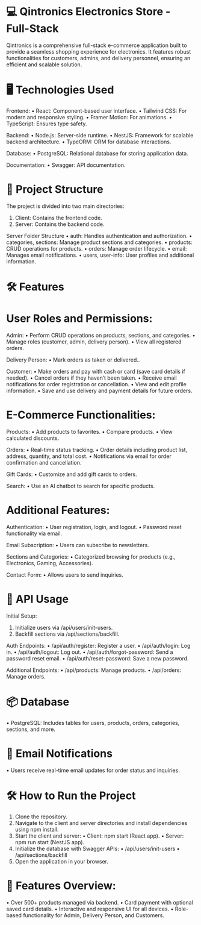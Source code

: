 # 💻 Qintronics Electronics Store - Full-Stack

Qintronics is a comprehensive full-stack e-commerce application built to provide a seamless shopping experience for electronics. It features robust functionalities for customers, admins, and delivery personnel, ensuring an efficient and scalable solution.

# 🖥️ Technologies Used

Frontend:
• React: Component-based user interface.
• Tailwind CSS: For modern and responsive styling.
• Framer Motion: For animations.
• TypeScript: Ensures type safety.

Backend:
• Node.js: Server-side runtime.
• NestJS: Framework for scalable backend architecture.
• TypeORM: ORM for database interactions.

Database:
• PostgreSQL: Relational database for storing application data.

Documentation:
• Swagger: API documentation.

# 📂 Project Structure

The project is divided into two main directories:

1. Client: Contains the frontend code.
2. Server: Contains the backend code.

Server Folder Structure
• auth: Handles authentication and authorization.
• categories, sections: Manage product sections and categories.
• products: CRUD operations for products.
• orders: Manage order lifecycle.
• email: Manages email notifications.
• users, user-info: User profiles and additional information.

# 🛠️ Features

# User Roles and Permissions:

Admin:
• Perform CRUD operations on products, sections, and categories.
• Manage roles (customer, admin, delivery person).
• View all registered orders.

Delivery Person:
• Mark orders as taken or delivered..

Customer:
• Make orders and pay with cash or card (save card details if needed).
• Cancel orders if they haven’t been taken.
• Receive email notifications for order registration or cancellation.
• View and edit profile information.
• Save and use delivery and payment details for future orders.

# E-Commerce Functionalities:

Products:
• Add products to favorites.
• Compare products.
• View calculated discounts.

Orders:
• Real-time status tracking.
• Order details including product list, address, quantity, and total cost.
• Notifications via email for order confirmation and cancellation.

Gift Cards:
• Customize and add gift cards to orders.

Search:
• Use an AI chatbot to search for specific products.

# Additional Features:

Authentication:
• User registration, login, and logout.
• Password reset functionality via email.

Email Subscription:
• Users can subscribe to newsletters.

Sections and Categories:
• Categorized browsing for products (e.g., Electronics, Gaming, Accessories).

Contact Form:
• Allows users to send inquiries.

# 📜 API Usage

Initial Setup:

1. Initialize users via /api/users/init-users.
2. Backfill sections via /api/sections/backfill.

Auth Endpoints:
• /api/auth/register: Register a user.
• /api/auth/login: Log in.
• /api/auth/logout: Log out.
• /api/auth/forgot-password: Send a password reset email.
• /api/auth/reset-password: Save a new password.

Additional Endpoints:
• /api/products: Manage products.
• /api/orders: Manage orders.

# 📦 Database

• PostgreSQL: Includes tables for users, products, orders, categories, sections, and more.

# 📧 Email Notifications

• Users receive real-time email updates for order status and inquiries.

# 🛠️ How to Run the Project

1. Clone the repository.
2. Navigate to the client and server directories and install dependencies using npm install.
3. Start the client and server:
   • Client: npm start (React app).
   • Server: npm run start (NestJS app).
4. Initialize the database with Swagger APIs:
   • /api/users/init-users
   • /api/sections/backfill
5. Open the application in your browser.

# 🌟 Features Overview:

• Over 500+ products managed via backend.
• Card payment with optional saved card details.
• Interactive and responsive UI for all devices.
• Role-based functionality for Admin, Delivery Person, and Customers.
